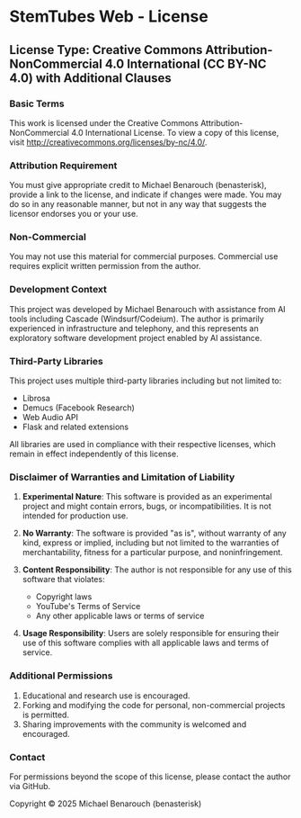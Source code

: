 # StemTubes Web - License

## License Type: Creative Commons Attribution-NonCommercial 4.0 International (CC BY-NC 4.0) with Additional Clauses

### Basic Terms
This work is licensed under the Creative Commons Attribution-NonCommercial 4.0 International License. To view a copy of this license, visit http://creativecommons.org/licenses/by-nc/4.0/.

### Attribution Requirement
You must give appropriate credit to Michael Benarouch (benasterisk), provide a link to the license, and indicate if changes were made. You may do so in any reasonable manner, but not in any way that suggests the licensor endorses you or your use.

### Non-Commercial
You may not use this material for commercial purposes. Commercial use requires explicit written permission from the author.

### Development Context
This project was developed by Michael Benarouch with assistance from AI tools including Cascade (Windsurf/Codeium). The author is primarily experienced in infrastructure and telephony, and this represents an exploratory software development project enabled by AI assistance.

### Third-Party Libraries
This project uses multiple third-party libraries including but not limited to:
- Librosa
- Demucs (Facebook Research)
- Web Audio API
- Flask and related extensions

All libraries are used in compliance with their respective licenses, which remain in effect independently of this license.

### Disclaimer of Warranties and Limitation of Liability

1. **Experimental Nature**: This software is provided as an experimental project and might contain errors, bugs, or incompatibilities. It is not intended for production use.

2. **No Warranty**: The software is provided "as is", without warranty of any kind, express or implied, including but not limited to the warranties of merchantability, fitness for a particular purpose, and noninfringement.

3. **Content Responsibility**: The author is not responsible for any use of this software that violates:
   - Copyright laws
   - YouTube's Terms of Service
   - Any other applicable laws or terms of service

4. **Usage Responsibility**: Users are solely responsible for ensuring their use of this software complies with all applicable laws and terms of service.

### Additional Permissions

1. Educational and research use is encouraged.
2. Forking and modifying the code for personal, non-commercial projects is permitted.
3. Sharing improvements with the community is welcomed and encouraged.

### Contact
For permissions beyond the scope of this license, please contact the author via GitHub.

Copyright © 2025 Michael Benarouch (benasterisk)
